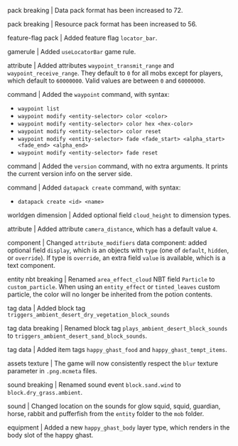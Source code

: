 pack breaking | Data pack format has been increased to 72.

pack breaking | Resource pack format has been increased to 56.

feature-flag pack | Added feature flag `locator_bar`.

gamerule | Added `useLocatorBar` game rule.

attribute | Added attributes `waypoint_transmit_range` and `waypoint_receive_range`. They default to `0` for all mobs except for players, which default to `60000000`. Valid values are between `0` and `60000000`.

command | Added the `waypoint` command, with syntax:
* `waypoint list`
* `waypoint modify <entity-selector> color <color>`
* `waypoint modify <entity-selector> color hex <hex-color>`
* `waypoint modify <entity-selector> color reset`
* `waypoint modify <entity-selector> fade <fade_start> <alpha_start> <fade_end> <alpha_end>`
* `waypoint modify <entity-selector> fade reset`

command | Added the `version` command, with no extra arguments. It prints the current version info on the server side.

command | Added `datapack create` command, with syntax:
* `datapack create <id> <name>`

worldgen dimension | Added optional field `cloud_height` to dimension types.

attribute | Added attribute `camera_distance`, which has a default value `4`.

component | Changed `attribute_modifiers` data component: added optional field `display`, which is an objects with `type` (one of `default`, `hidden`, or `override`). If type is `override`, an extra field `value` is available, which is a text component.

entity nbt breaking | Renamed `area_effect_cloud` NBT field `Particle` to `custom_particle`. When using an `entity_effect` or `tinted_leaves` custom particle, the color will no longer be inherited from the potion contents.

tag data | Added block tag `triggers_ambient_desert_dry_vegetation_block_sounds`

tag data breaking | Renamed block tag `plays_ambient_desert_block_sounds` to `triggers_ambient_desert_sand_block_sounds`.

tag data | Added item tags `happy_ghast_food` and `happy_ghast_tempt_items`.

assets texture | The game will now consistently respect the `blur` texture parameter in `.png.mcmeta` files.

sound breaking | Renamed sound event `block.sand.wind` to `block.dry_grass.ambient`.

sound | Changed location on the sounds for glow squid, squid, guardian, horse, rabbit and pufferfish from the `entity` folder to the `mob` folder.

equipment | Added a new `happy_ghast_body` layer type, which renders in the body slot of the happy ghast.
